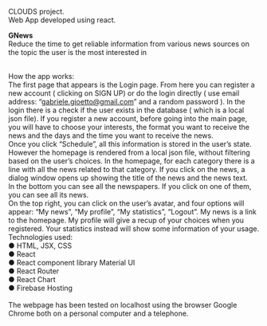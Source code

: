 CLOUDS project. <br />
Web App developed using react.<br />

**GNews**<br />
Reduce the time to get reliable information from various news sources on the topic the user is the most interested in<br /><br />

How the app works:<br />
The first page that appears is the Login page. From here you can register a new account (
clicking on SIGN UP) or do the login directly ( use email address:
“gabriele.gioetto@gmail.com” and a random password ). In the login there is a check if the
user exists in the database ( which is a local json file). If you register a new account, before
going into the main page, you will have to choose your interests, the format you want to
receive the news and the days and the time you want to receive the news.<br />
Once you click “Schedule”, all this information is stored in the user’s state. However the
homepage is rendered from a local json file, without filtering based on the user’s choices.
In the homepage, for each category there is a line with all the news related to that category.
If you click on the news, a dialog window opens up showing the title of the news and the
news text.<br />
In the bottom you can see all the newspapers. If you click on one of them, you can see all its
news.<br />
On the top right, you can click on the user’s avatar, and four options will appear: “My news”,
“My profile”, “My statistics”, “Logout”. My news is a link to the homepage. My profile will give
a recup of your choices when you registered. Your statistics instead will show some
information of your usage.<br />
Technologies used:<br />
● HTML, JSX, CSS<br />
● React<br />
● React component library Material UI<br />
● React Router<br />
● React Chart<br />
● Firebase Hosting<br /><br />
The webpage has been tested on localhost using the browser Google Chrome both on a
personal computer and a telephone.